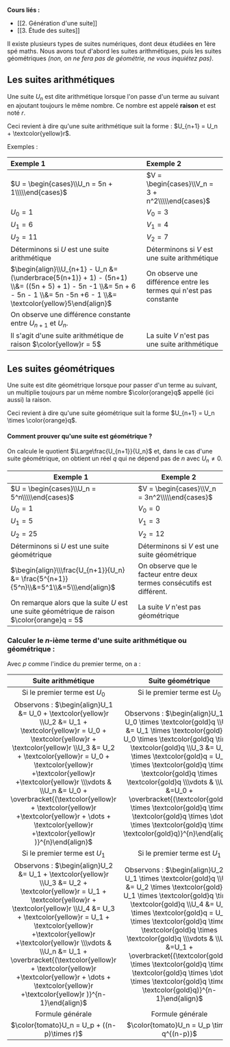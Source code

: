 
**Cours liés :**
- [[2. Génération d'une suite]]
- [[3. Étude des suites]]

Il existe plusieurs types de suites numériques, dont deux étudiées en 1ère spé maths.
Nous avons tout d'abord les suites arithmétiques, puis les suites géométriques *(non, on ne fera pas de géométrie, ne vous inquiétez pas)*.

## Les suites arithmétiques 

Une suite $U_n$ est dite arithmétique lorsque l'on passe d'un terme au suivant en ajoutant toujours le même nombre. Ce nombre est appelé **raison** et est noté $r$.

Ceci revient à dire qu'une suite arithmétique suit la forme : $U_{n+1} = U_n + \textcolor{yellow}r$. 

Exemples : 

| Exemple 1                                                                                                                                     | Exemple 2                                         |
|:--------------------------------------------------------------------------------------------------------------------------------------------- |:------------------------------------------------- |
| $U = \begin{cases}\\U_n = 5n + 1\\\\\end{cases}$                                                                                              | $V = \begin{cases}\\V_n = 3 + n^2\\\\\end{cases}$ |
| $U_0 = 1$                                                                                                                                     | $V_0 = 3$                                         |
| $U_1 = 6$                                                                                                                                     | $V_1 = 4$                                         |
| $U_2 = 11$                                                                                                                                    | $V_2 = 7$                                         |
| Déterminons si $U$ est une suite arithmétique                                                                                                 | Déterminons si $V$ est une suite arithmétique     |
| $\begin{align}\\U_{n+1} - U_n &= (\underbrace{5(n+1)} + 1) - (5n+1) \\&= ((5n + 5) + 1) - 5n -1 \\&= 5n + 6 - 5n - 1 \\&= 5n -5n +6 - 1 \\&= \textcolor{yellow}5\end{align}$ |On observe une différence entre les termes qui n'est pas constante|
| On observe une différence constante entre $U_{n+1}$ et $U_n$.                                                                                 |                                                   |
| Il s'agit d'une suite arithmétique de raison $\color{yellow}r = 5$                                                                                                                                              |La suite $V$ n'est pas une suite arithmétique|

## Les suites géométriques

Une suite est dite géométrique lorsque pour passer d'un terme au suivant, un multiplie toujours par un même nombre $\color{orange}q$ appellé (ici aussi) la raison.

Ceci revient à dire qu'une suite géométrique suit la forme $U_{n+1} = U_n \times \color{orange}q$.

#### Comment prouver qu'une suite est géométrique ?

On calcule le quotient $\Large\frac{U_{n+1}}{U_n}$ et, dans le cas d'une suite géométrique, on obtient un réel $q$ qui ne dépend pas de $n$ avec $U_n \neq 0$.

| Exemple 1                                     | Exemple 2                                      |
| --------------------------------------------- | ---------------------------------------------- |
| $U = \begin{cases}\\U_n = 5^n\\\\\end{cases}$ | $V = \begin{cases}\\V_n = 3n^2\\\\\end{cases}$ |
| $U_0 = 1$                                     | $V_0 = 0$                                      |
| $U_1 = 5$                                     | $V_1 = 3$                                      |
| $U_2 = 25$                                    | $V_2 = 12$                                     |
| Déterminons si $U$ est une suite géométrique | Déterminons si $V$ est une suite géométrique  |
|$\begin{align}\\\frac{U_{n+1}}{U_n} &= \frac{5^{n+1}}{5^n}\\&=5^1\\&=5\\\end{align}$| On observe que le facteur entre deux termes consécutifs est différent.|
|On remarque alors que la suite $U$ est une suite géométrique de raison $\color{orange}q = 5$|La suite $V$ n'est pas géométrique|

### Calculer le $n$-ième terme d'une suite arithmétique ou géométrique :

Avec $p$ comme l'indice du premier terme, on a : 

| Suite arithmétique            | Suite géométrique             |
| :-----------------------------: | :-----------------------------: |
| Si le premier terme est $U_0$ | Si le premier terme est $U_0$ |
|Observons : $\begin{align}U_1 &= U_0 + \textcolor{yellow}r \\U_2 &= U_1 + \textcolor{yellow}r = U_0 + \textcolor{yellow}r + \textcolor{yellow}r \\U_3 &= U_2 + \textcolor{yellow}r = U_0 + \textcolor{yellow}r +\textcolor{yellow}r +\textcolor{yellow}r \\\vdots & \\U_n &= U_0 + \overbracket{(\textcolor{yellow}r + \textcolor{yellow}r +\textcolor{yellow}r + \dots + \textcolor{yellow}r +\textcolor{yellow}r )}^{n}\end{align}$|Observons : $\begin{align}U_1 &= U_0 \times \textcolor{gold}q \\U_2 &= U_1 \times \textcolor{gold}q = U_0 \times \textcolor{gold}q \times \textcolor{gold}q \\U_3 &= U_2 \times \textcolor{gold}q = U_0 \times \textcolor{gold}q \times \textcolor{gold}q \times \textcolor{gold}q \\\vdots & \\U_n &=U_0 + \overbracket{(\textcolor{gold}q \times \textcolor{gold}q \times \textcolor{gold}q \times \dots \times \textcolor{gold}q  \times \textcolor{gold}q)}^{n}\end{align}$
| Si le premier terme est $U_1$ | Si le premier terme est $U_1$ |
|Observons : $\begin{align}U_2 &= U_1 + \textcolor{yellow}r \\U_3 &= U_2 + \textcolor{yellow}r = U_1 + \textcolor{yellow}r + \textcolor{yellow}r \\U_4 &= U_3 + \textcolor{yellow}r = U_1 + \textcolor{yellow}r +\textcolor{yellow}r +\textcolor{yellow}r \\\vdots & \\U_n &= U_1 + \overbracket{(\textcolor{yellow}r + \textcolor{yellow}r +\textcolor{yellow}r + \dots + \textcolor{yellow}r +\textcolor{yellow}r )}^{n-1}\end{align}$|Observons : $\begin{align}U_2 &= U_1 \times \textcolor{gold}q \\U_3 &= U_2 \times \textcolor{gold}q = U_1 \times \textcolor{gold}q \times \textcolor{gold}q \\U_4 &= U_3 \times \textcolor{gold}q = U_1 \times \textcolor{gold}q \times \textcolor{gold}q \times \textcolor{gold}q \\\vdots & \\U_n &=U_1 + \overbracket{(\textcolor{gold}q \times \textcolor{gold}q \times \textcolor{gold}q \times \dots \times \textcolor{gold}q  \times \textcolor{gold}q)}^{n-1}\end{align}$|
| Formule générale              | Formule générale              |
| $\color{tomato}U_n = U_p + ((n-p)\times r)$|$\color{tomato}U_n = U_p \times q^{(n-p)}$|

